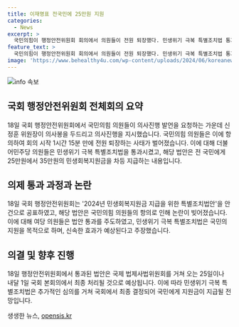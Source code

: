 ```yaml
---
title: 이재명표 전국민에 25만원 지원
categories:
  - News
excerpt: >
  국민의힘이 행정안전위원회 회의에서 의원들이 전원 퇴장했다. 민생위기 극복 특별조치법 통과에 야당 의원들의 반대로 국민의힘이 회의 중 퇴장하며 여야 간 갈등이 고조되었다. 특히, 이재명 의원과의 관련 발언으로 인한 갈등으로 회의는 1시간 15분 만에 종료되었다. 다음으로, 통과된 법안은 본회의에서 최종 처리될 예정이다. 이러한 여야 간 갈등으로 특별조치법 처리가 논란을 빚고 있으며, 관련 법안의 최종 결정을 둘러싼 갈등이 예상된다.
feature_text: >
  국민의힘이 행정안전위원회 회의에서 의원들이 전원 퇴장했다. 민생위기 극복 특별조치법 통과에 야당 의원들의 반대로 국민의힘이 회의 중 퇴장하며 여야 간 갈등이 고조되었다. 특히, 이재명 의원과의 관련 발언으로 인한 갈등으로 회의는 1시간 15분 만에 종료되었다. 다음으로, 통과된 법안은 본회의에서 최종 처리될 예정이다. 이러한 여야 간 갈등으로 특별조치법 처리가 논란을 빚고 있으며, 관련 법안의 최종 결정을 둘러싼 갈등이 예상된다.
image: 'https://www.behealthy4u.com/wp-content/uploads/2024/06/koreanews.jpg'
---
```


<p><img src="https://www.behealthy4u.com/wp-content/uploads/2024/06/koreanews.jpg" alt="info 속보" /></p>

<h2 data-ke-size="size26">국회 행정안전위원회 전체회의 요약</h2>

<p data-ke-size="size16">18일 국회 행정안전위원회에서 국민의힘 의원들이 의사진행 발언을 요청하는 가운데 신정훈 위원장이 의사봉을 두드리고 의사진행을 지시했습니다. 국민의힘 의원들은 이에 항의하여 회의 시작 1시간 15분 만에 전원 퇴장하는 사태가 벌어졌습니다. 이에 대해 더불어민주당 의원들은 민생위기 극복 특별조치법을 통과시켰고, 해당 법안은 전 국민에게 25만원에서 35만원의 민생회복지원금을 차등 지급하는 내용입니다.</p>

<h2 data-ke-size="size26">의제 통과 과정과 논란</h2>

<p data-ke-size="size16">18일 국회 행정안전위원회는 '2024년 민생회복지원금 지급을 위한 특별조치법안'을 안건으로 공표하였고, 해당 법안은 국민의힘 의원들의 항의로 인해 논란이 빚어졌습니다. 이에 대해 여당 의원들은 법안 통과를 주도하였고, 민생위기 극복 특별조치법은 국민의 지원을 목적으로 하며, 신속한 효과가 예상된다고 주장했습니다.</p>

<h2 data-ke-size="size26">의결 및 향후 진행</h2>

<p data-ke-size="size16">18일 행정안전위원회에서 통과된 법안은 국제 법제사법위원회를 거쳐 오는 25일이나 내달 1일 국회 본회의에서 최종 처리될 것으로 예상됩니다. 이에 따라 민생위기 극복 특별조치법은 추가적인 심의를 거쳐 국회에서 최종 결정되어 국민에게 지원금이 지급될 전망입니다.</p>
생생한 뉴스, <a href="https://opensis.kr" rel="dofollow">opensis.kr</a>


